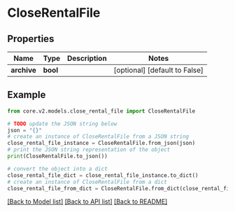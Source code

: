 # CloseRentalFile


## Properties

Name | Type | Description | Notes
------------ | ------------- | ------------- | -------------
**archive** | **bool** |  | [optional] [default to False]

## Example

```python
from core.v2.models.close_rental_file import CloseRentalFile

# TODO update the JSON string below
json = "{}"
# create an instance of CloseRentalFile from a JSON string
close_rental_file_instance = CloseRentalFile.from_json(json)
# print the JSON string representation of the object
print(CloseRentalFile.to_json())

# convert the object into a dict
close_rental_file_dict = close_rental_file_instance.to_dict()
# create an instance of CloseRentalFile from a dict
close_rental_file_from_dict = CloseRentalFile.from_dict(close_rental_file_dict)
```
[[Back to Model list]](../README.md#documentation-for-models) [[Back to API list]](../README.md#documentation-for-api-endpoints) [[Back to README]](../README.md)


